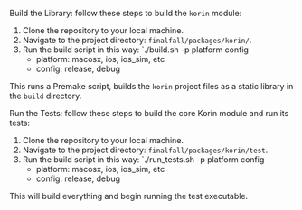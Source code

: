 Build the Library:
follow these steps to build the `korin` module:

1. Clone the repository to your local machine.
2. Navigate to the project directory: `finalfall/packages/korin/`.
3. Run the build script in this way: `./build.sh -p platform config
   - platform: macosx, ios, ios_sim, etc
   - config: release, debug

This runs a Premake script, builds the `korin` project files as a static library in the `build` directory.


Run the Tests:
follow these steps to build the core Korin module and run its tests:

1. Clone the repository to your local machine.
2. Navigate to the project directory: `finalfall/packages/korin/test`.
3. Run the build script in this way: `./run_tests.sh -p platform config
   - platform: macosx, ios, ios_sim, etc
   - config: release, debug

This will build everything and begin running the test executable.